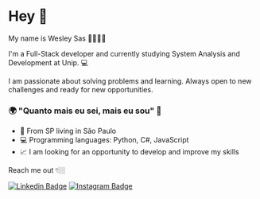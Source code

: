 # Hey 👋

My name is Wesley Sas 👨‍💻🇧🇷

I'm a Full-Stack developer and currently studying System Analysis and Development at Unip.  💻

I am passionate about solving problems and learning. Always open to new challenges and ready for new opportunities.

### 🌍 "Quanto mais eu sei, mais eu sou" 🧠

- 📍 From SP living in São Paulo
- 💻 Programming languages: Python, C#, JavaScript
- 📈 I am looking for an opportunity to develop and improve my skills

Reach me out 👇🏼

 [![Linkedin Badge](https://img.shields.io/badge/-LinkedIn-blue?style=flat-square&logo=Linkedin&logoColor=white&link=https://www.linkedin.com/in/saswesley/)](https://www.linkedin.com/in/saswesley/) [![Instagram Badge](https://img.shields.io/badge/-Instagram-orange?style=flat-square&logo=Instagram&logoColor=white&link=https://www.instagram.com/saswesley/)](https://www.instagram.com/saswesley/) 
